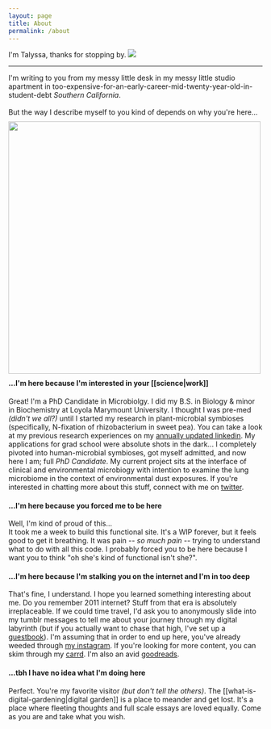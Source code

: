```yaml
---
layout: page
title: About
permalink: /about
---
```

I'm Talyssa, thanks for stopping by. <img src="/assets/mini-graphics/sprout.gif" style="padding: 0px 0px 0px 0px;">
<hr>

I'm writing to you from my messy little desk in my messy little studio apartment in too-expensive-for-an-early-career-mid-twenty-year-old-in-student-debt <i>Southern California</i>.<br>
<br>
But the way I describe myself to you kind of depends on why you're here... <br> <img src="/assets/aboutme.png" align="left" style="padding: 10px 20px 10px 0px; height:500px;">

#### ...I'm here because I'm interested in your [[science|work]]
Great! I'm a PhD Candidate in Microbiolgy. I did my B.S. in Biology & minor in Biochemistry at Loyola Marymount University. I thought I was pre-med *(didn't we all?)* until I started my research in plant-microbial symbioses (specifically, N-fixation of rhizobacterium in sweet pea). You can take a look at my previous research experiences on my [annually updated linkedin](https://www.linkedin.com/in/talyssa-topacio-190012147/). My applications for grad school were absolute shots in the dark... I completely pivoted into human-microbial symbioses, got myself admitted, and now here I am; full *PhD Candidate*. My current project sits at the interface of clinical and environmental microbiogy with intention to examine the lung microbiome in the context of environmental dust exposures. If you're interested in chatting more about this stuff, connect with me on [twitter](https://twitter.com/T4LYSSA).

#### ...I'm here because you forced me to be here
Well, I'm kind of proud of this... <br>
It took me a week to build this functional site. It's a WIP forever, but it feels good to get it breathing. It was pain -- *so much pain* -- trying to understand what to do with all this code. I probably forced you to be here because I want you to think "oh she's kind of functional isn't she?".
  
#### ...I'm here because I'm stalking you on the internet and I'm in too deep
That's fine, I understand. I hope you learned something interesting about me. Do you remember 2011 internet? Stuff from that era is absolutely irreplaceable. If we could time travel, I'd ask you to anonymously slide into my tumblr messages to tell me about your journey through my digital labyrinth (but if you actually want to chase that high, I've set up a [guestbook](https://www.yourworldoftext.com/~talyssa.txt/)). I'm assuming that in order to end up here, you've already weeded through [my instagram](https://instagram.com/talyssa.jpg). If you're looking for more content, you can skim through my [carrd](https://talyssa.carrd.co). I'm also an avid [goodreads](https://www.goodreads.com/user/show/10533005-talyssa).

#### ...tbh I have no idea what I'm doing here
Perfect. You're my favorite visitor *(but don't tell the others)*. The [[what-is-digital-gardening|digital garden]] is a place to meander and get lost. It's a place where fleeting thoughts and full scale essays are loved equally. Come as you are and take what you wish.   

